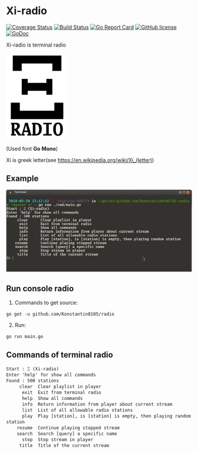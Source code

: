 # Xi-radio

[![Coverage Status](https://coveralls.io/repos/github/Konstantin8105/radio/badge.svg?branch=master)](https://coveralls.io/github/Konstantin8105/radio?branch=master)
[![Build Status](https://travis-ci.org/Konstantin8105/radio.svg?branch=master)](https://travis-ci.org/Konstantin8105/radio)
[![Go Report Card](https://goreportcard.com/badge/github.com/Konstantin8105/radio)](https://goreportcard.com/report/github.com/Konstantin8105/radio)
[![GitHub license](https://img.shields.io/badge/license-MIT-blue.svg)](https://github.com/Konstantin8105/radio/blob/master/LICENSE)
[![GoDoc](https://godoc.org/github.com/Konstantin8105/radio?status.svg)](https://godoc.org/github.com/Konstantin8105/radio)


Xi-radio is terminal radio

![logo](https://github.com/Konstantin8105/Xi-radio/blob/master/pic/logo.svg.png)

(Used font **Go Mono**)

Xi is greek letter(see https://en.wikipedia.org/wiki/Xi_(letter))

## Example

![terminal](https://github.com/Konstantin8105/Xi-radio/blob/master/pic/radio.png)

## Run console radio

1. Commands to get source:
```
go get -u github.com/Konstantin8105/radio
```
2. Run:
```
go run main.go
```

## Commands of terminal radio

```
Start : Ξ (Xi-radio)
Enter 'help' for show all commands
Found : 500 stations
     clear	Clear playlist in player
      exit	Exit from terminal radio
      help	Show all commands
      info	Return information from player about current stream
      list	List of all allowable radio stations
      play	Play [station], is [station] is empty, then playing random station
    resume	Continue playing stopped stream
    search	Search [query] a specific name
      stop	Stop stream in player
     title	Title of the current stream
```
